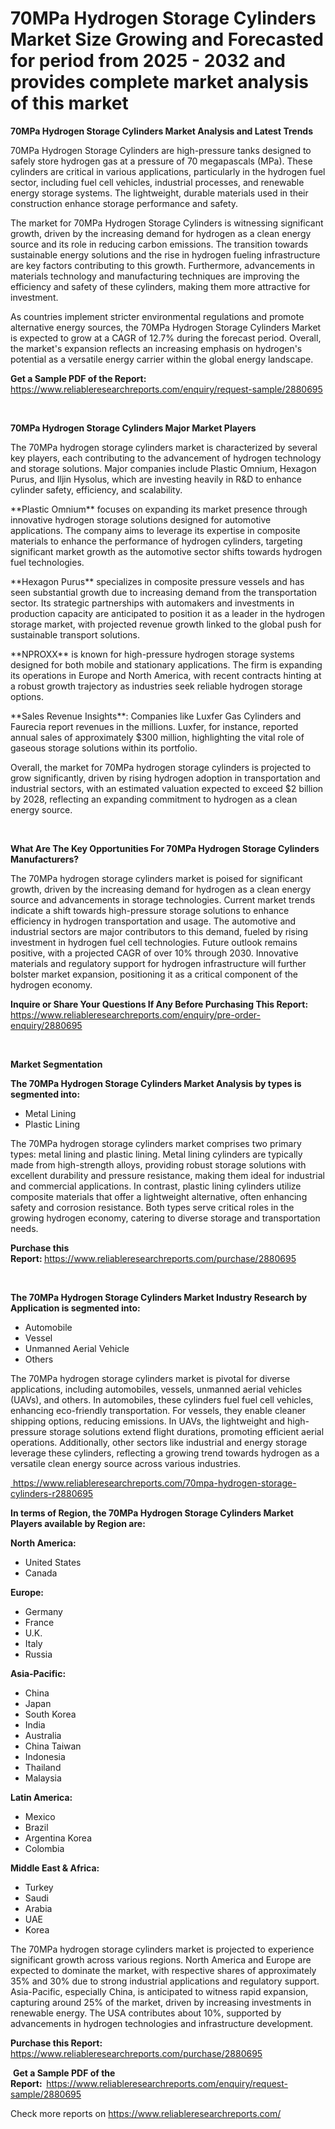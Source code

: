 <p><h1>70MPa Hydrogen Storage Cylinders Market Size Growing and Forecasted for period from 2025 - 2032 and provides complete market analysis of this market</h1></p><p><strong>70MPa Hydrogen Storage Cylinders Market Analysis and Latest Trends</strong></p>
<p><p>70MPa Hydrogen Storage Cylinders are high-pressure tanks designed to safely store hydrogen gas at a pressure of 70 megapascals (MPa). These cylinders are critical in various applications, particularly in the hydrogen fuel sector, including fuel cell vehicles, industrial processes, and renewable energy storage systems. The lightweight, durable materials used in their construction enhance storage performance and safety.</p><p>The market for 70MPa Hydrogen Storage Cylinders is witnessing significant growth, driven by the increasing demand for hydrogen as a clean energy source and its role in reducing carbon emissions. The transition towards sustainable energy solutions and the rise in hydrogen fueling infrastructure are key factors contributing to this growth. Furthermore, advancements in materials technology and manufacturing techniques are improving the efficiency and safety of these cylinders, making them more attractive for investment.</p><p>As countries implement stricter environmental regulations and promote alternative energy sources, the 70MPa Hydrogen Storage Cylinders Market is expected to grow at a CAGR of 12.7% during the forecast period. Overall, the market's expansion reflects an increasing emphasis on hydrogen's potential as a versatile energy carrier within the global energy landscape.</p></p>
<p><strong>Get a Sample PDF of the Report:&nbsp;</strong> <a href="https://www.reliableresearchreports.com/enquiry/request-sample/2880695?utm_campaign=3007&utm_medium=2&utm_source=Github&utm_content=ia&utm_term=12032025&utm_id=70mpa-hydrogen-storage-cylinders">https://www.reliableresearchreports.com/enquiry/request-sample/2880695</a></p>
<p>&nbsp;</p>
<p><strong>70MPa Hydrogen Storage Cylinders Major Market Players</strong></p>
<p><p>The 70MPa hydrogen storage cylinders market is characterized by several key players, each contributing to the advancement of hydrogen technology and storage solutions. Major companies include Plastic Omnium, Hexagon Purus, and Iljin Hysolus, which are investing heavily in R&D to enhance cylinder safety, efficiency, and scalability.</p><p>**Plastic Omnium** focuses on expanding its market presence through innovative hydrogen storage solutions designed for automotive applications. The company aims to leverage its expertise in composite materials to enhance the performance of hydrogen cylinders, targeting significant market growth as the automotive sector shifts towards hydrogen fuel technologies.</p><p>**Hexagon Purus** specializes in composite pressure vessels and has seen substantial growth due to increasing demand from the transportation sector. Its strategic partnerships with automakers and investments in production capacity are anticipated to position it as a leader in the hydrogen storage market, with projected revenue growth linked to the global push for sustainable transport solutions.</p><p>**NPROXX** is known for high-pressure hydrogen storage systems designed for both mobile and stationary applications. The firm is expanding its operations in Europe and North America, with recent contracts hinting at a robust growth trajectory as industries seek reliable hydrogen storage options.</p><p>**Sales Revenue Insights**: Companies like Luxfer Gas Cylinders and Faurecia report revenues in the millions. Luxfer, for instance, reported annual sales of approximately $300 million, highlighting the vital role of gaseous storage solutions within its portfolio. </p><p>Overall, the market for 70MPa hydrogen storage cylinders is projected to grow significantly, driven by rising hydrogen adoption in transportation and industrial sectors, with an estimated valuation expected to exceed $2 billion by 2028, reflecting an expanding commitment to hydrogen as a clean energy source.</p></p>
<p>&nbsp;</p>
<p><strong>What Are The Key Opportunities For 70MPa Hydrogen Storage Cylinders Manufacturers?</strong></p>
<p><p>The 70MPa hydrogen storage cylinders market is poised for significant growth, driven by the increasing demand for hydrogen as a clean energy source and advancements in storage technologies. Current market trends indicate a shift towards high-pressure storage solutions to enhance efficiency in hydrogen transportation and usage. The automotive and industrial sectors are major contributors to this demand, fueled by rising investment in hydrogen fuel cell technologies. Future outlook remains positive, with a projected CAGR of over 10% through 2030. Innovative materials and regulatory support for hydrogen infrastructure will further bolster market expansion, positioning it as a critical component of the hydrogen economy.</p></p>
<p><strong>Inquire or Share Your Questions If Any Before Purchasing This Report:</strong> <a href="https://www.reliableresearchreports.com/enquiry/pre-order-enquiry/2880695?utm_campaign=3007&utm_medium=2&utm_source=Github&utm_content=ia&utm_term=12032025&utm_id=70mpa-hydrogen-storage-cylinders">https://www.reliableresearchreports.com/enquiry/pre-order-enquiry/2880695</a></p>
<p>&nbsp;</p>
<p><strong>Market Segmentation</strong></p>
<p><strong>The 70MPa Hydrogen Storage Cylinders Market Analysis by types is segmented into:</strong></p>
<p><ul><li>Metal Lining</li><li>Plastic Lining</li></ul></p>
<p><p>The 70MPa hydrogen storage cylinders market comprises two primary types: metal lining and plastic lining. Metal lining cylinders are typically made from high-strength alloys, providing robust storage solutions with excellent durability and pressure resistance, making them ideal for industrial and commercial applications. In contrast, plastic lining cylinders utilize composite materials that offer a lightweight alternative, often enhancing safety and corrosion resistance. Both types serve critical roles in the growing hydrogen economy, catering to diverse storage and transportation needs.</p></p>
<p><strong>Purchase this Report:&nbsp;</strong><a href="https://www.reliableresearchreports.com/purchase/2880695?utm_campaign=3007&utm_medium=2&utm_source=Github&utm_content=ia&utm_term=12032025&utm_id=70mpa-hydrogen-storage-cylinders">https://www.reliableresearchreports.com/purchase/2880695</a></p>
<p>&nbsp;</p>
<p><strong>The 70MPa Hydrogen Storage Cylinders Market Industry Research by Application is segmented into:</strong></p>
<p><ul><li>Automobile</li><li>Vessel</li><li>Unmanned Aerial Vehicle</li><li>Others</li></ul></p>
<p><p>The 70MPa hydrogen storage cylinders market is pivotal for diverse applications, including automobiles, vessels, unmanned aerial vehicles (UAVs), and others. In automobiles, these cylinders fuel fuel cell vehicles, enhancing eco-friendly transportation. For vessels, they enable cleaner shipping options, reducing emissions. In UAVs, the lightweight and high-pressure storage solutions extend flight durations, promoting efficient aerial operations. Additionally, other sectors like industrial and energy storage leverage these cylinders, reflecting a growing trend towards hydrogen as a versatile clean energy source across various industries.</p></p>
<p><a href="https://www.reliableresearchreports.com/70mpa-hydrogen-storage-cylinders-r2880695?utm_campaign=3007&utm_medium=2&utm_source=Github&utm_content=ia&utm_term=12032025&utm_id=70mpa-hydrogen-storage-cylinders">&nbsp;https://www.reliableresearchreports.com/70mpa-hydrogen-storage-cylinders-r2880695</a></p>
<p><strong>In terms of Region, the 70MPa Hydrogen Storage Cylinders Market Players available by Region are:</strong></p>
<p>
    <p> <strong> North America: </strong>
        <ul>
            <li>United States</li>
            <li>Canada</li>
        </ul>
        </p> 
    <p> <strong> Europe: </strong>
        <ul>
            <li>Germany</li>
            <li>France</li>
            <li>U.K.</li>
            <li>Italy</li>
            <li>Russia</li>
        </ul>
        </p> 
    <p> <strong> Asia-Pacific: </strong>
        <ul>
            <li>China</li>
            <li>Japan</li>
            <li>South Korea</li>
            <li>India</li>
            <li>Australia</li>
            <li>China Taiwan</li>
            <li>Indonesia</li>
            <li>Thailand</li>
            <li>Malaysia</li>
        </ul>
        </p> 
    <p> <strong> Latin America: </strong>
        <ul>
            <li>Mexico</li>
            <li>Brazil</li>
            <li>Argentina Korea</li>
            <li>Colombia</li>
        </ul>
        </p> 
    <p> <strong> Middle East & Africa: </strong>
        <ul>
            <li>Turkey</li>
            <li>Saudi</li>
            <li>Arabia</li>
            <li>UAE</li>
            <li>Korea</li>
        </ul>
    </p>
    </p>
<p><p>The 70MPa hydrogen storage cylinders market is projected to experience significant growth across various regions. North America and Europe are expected to dominate the market, with respective shares of approximately 35% and 30% due to strong industrial applications and regulatory support. Asia-Pacific, especially China, is anticipated to witness rapid expansion, capturing around 25% of the market, driven by increasing investments in renewable energy. The USA contributes about 10%, supported by advancements in hydrogen technologies and infrastructure development.</p></p>
<p><strong>Purchase this Report: </strong><a href="https://www.reliableresearchreports.com/purchase/2880695?utm_campaign=3007&utm_medium=2&utm_source=Github&utm_content=ia&utm_term=12032025&utm_id=70mpa-hydrogen-storage-cylinders">https://www.reliableresearchreports.com/purchase/2880695</a></p>
<p>&nbsp;<strong>Get a Sample PDF of the Report:&nbsp;&nbsp;</strong><a href="https://www.reliableresearchreports.com/enquiry/request-sample/2880695?utm_campaign=3007&utm_medium=2&utm_source=Github&utm_content=ia&utm_term=12032025&utm_id=70mpa-hydrogen-storage-cylinders">https://www.reliableresearchreports.com/enquiry/request-sample/2880695</a></p>
<p><strong></strong></p>
<p>Check more reports on <a href="https://www.reliableresearchreports.com/?utm_campaign=3007&utm_medium=2&utm_source=Github&utm_content=ia&utm_term=12032025&utm_id=70mpa-hydrogen-storage-cylinders">https://www.reliableresearchreports.com/</a></p>